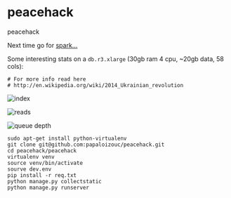 peacehack
=========

peacehack

Next time go for [spark...](https://spark.apache.org/) 


Some interesting stats on a `db.r3.xlarge` (30gb ram 4 cpu, ~20gb data, 58 cols):


```
# For more info read here
# http://en.wikipedia.org/wiki/2014_Ukrainian_revolution

```

![index](https://raw.githubusercontent.com/papaloizouc/peacehack/master/doc/index.png)

![reads](https://raw.githubusercontent.com/papaloizouc/peacehack/master/doc/reads_4.png)

![queue depth](https://raw.githubusercontent.com/papaloizouc/peacehack/master/doc/q_d_4.png)

```
sudo apt-get install python-virtualenv
git clone git@github.com:papaloizouc/peacehack.git
cd peacehack/peacehack
virtualenv venv
source venv/bin/activate
sourve dev.env
pip install -r req.txt
python manage.py collectstatic
python manage.py runserver
```
